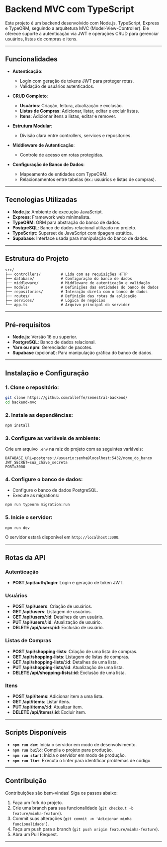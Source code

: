 
# Backend MVC com TypeScript

Este projeto é um backend desenvolvido com Node.js, TypeScript, Express e TypeORM, seguindo a arquitetura MVC (Model-View-Controller). Ele oferece suporte a autenticação via JWT e operações CRUD para gerenciar usuários, listas de compras e itens.

---

## Funcionalidades

- **Autenticação**:
  - Login com geração de tokens JWT para proteger rotas.
  - Validação de usuários autenticados.

- **CRUD Completo**:
  - **Usuários**: Criação, leitura, atualização e exclusão.
  - **Listas de Compras**: Adicionar, listar, editar e excluir listas.
  - **Itens**: Adicionar itens a listas, editar e remover.

- **Estrutura Modular**:
  - Divisão clara entre controllers, services e repositories.

- **Middleware de Autenticação**:
  - Controle de acesso em rotas protegidas.

- **Configuração de Banco de Dados**:
  - Mapeamento de entidades com TypeORM.
  - Relacionamentos entre tabelas (ex.: usuários e listas de compras).

---

## Tecnologias Utilizadas

- **Node.js**: Ambiente de execução JavaScript.
- **Express**: Framework web minimalista.
- **TypeORM**: ORM para abstração do banco de dados.
- **PostgreSQL**: Banco de dados relacional utilizado no projeto.
- **TypeScript**: Superset de JavaScript com tipagem estática.
- **Supabase**: Interface usada para manipulação do banco de dados.

---

## Estrutura do Projeto

```plaintext
src/
├── controllers/         # Lida com as requisições HTTP
├── database/            # Configuração do banco de dados
├── middleware/          # Middleware de autenticação e validação
├── models/              # Definições das entidades do banco de dados
├── repositories/        # Interação direta com o banco de dados
├── routes/              # Definição das rotas da aplicação
├── services/            # Lógica de negócios
└── app.ts               # Arquivo principal do servidor
```

---

## Pré-requisitos

- **Node.js**: Versão 16 ou superior.
- **PostgreSQL**: Banco de dados relacional.
- **Yarn ou npm**: Gerenciador de pacotes.
- **Supabase** (opcional): Para manipulação gráfica do banco de dados.

---

## Instalação e Configuração

### 1. Clone o repositório:
```bash
git clone https://github.com/alleffe/semestral-backend/
cd backend-mvc
```

### 2. Instale as dependências:
```bash
npm install
```

### 3. Configure as variáveis de ambiente:
Crie um arquivo `.env` na raiz do projeto com as seguintes variáveis:
```env
DATABASE_URL=postgres://usuario:senha@localhost:5432/nome_do_banco
JWT_SECRET=sua_chave_secreta
PORT=3000
```

### 4. Configure o banco de dados:
- Configure o banco de dados PostgreSQL.
- Execute as migrations:
```bash
npm run typeorm migration:run
```

### 5. Inicie o servidor:
```bash
npm run dev
```

O servidor estará disponível em `http://localhost:3000`.

---

## Rotas da API

### **Autenticação**
- **POST /api/auth/login**: Login e geração de token JWT.

### **Usuários**
- **POST /api/users**: Criação de usuários.
- **GET /api/users**: Listagem de usuários.
- **GET /api/users/:id**: Detalhes de um usuário.
- **PUT /api/users/:id**: Atualização de usuário.
- **DELETE /api/users/:id**: Exclusão de usuário.

### **Listas de Compras**
- **POST /api/shopping-lists**: Criação de uma lista de compras.
- **GET /api/shopping-lists**: Listagem de listas de compras.
- **GET /api/shopping-lists/:id**: Detalhes de uma lista.
- **PUT /api/shopping-lists/:id**: Atualização de uma lista.
- **DELETE /api/shopping-lists/:id**: Exclusão de uma lista.

### **Itens**
- **POST /api/items**: Adicionar item a uma lista.
- **GET /api/items**: Listar itens.
- **PUT /api/items/:id**: Atualizar item.
- **DELETE /api/items/:id**: Excluir item.

---

## Scripts Disponíveis

- **`npm run dev`**: Inicia o servidor em modo de desenvolvimento.
- **`npm run build`**: Compila o projeto para produção.
- **`npm run start`**: Inicia o servidor em modo de produção.
- **`npm run lint`**: Executa o linter para identificar problemas de código.

---

## Contribuição

Contribuições são bem-vindas! Siga os passos abaixo:

1. Faça um fork do projeto.
2. Crie uma branch para sua funcionalidade (`git checkout -b feature/minha-feature`).
3. Commit suas alterações (`git commit -m 'Adicionar minha funcionalidade'`).
4. Faça um push para a branch (`git push origin feature/minha-feature`).
5. Abra um Pull Request.

---

